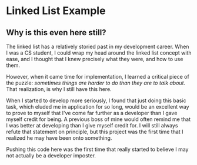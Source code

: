 # Linked List Example

## Why is this even here still?
The linked list has a relatively storied past in my development career. 
When I was a CS student, I could wrap my head around the linked list concept with ease, and I thought that I knew precisely what they were, and how to use them.

However, when it came time for implementation, I learned a critical piece of the puzzle: *sometimes things are harder to do than they are to talk about.* 
That realization, is why I still have this here. 

When I started to develop more seriously, I found that just doing this basic task, which eluded me in application for so long, would be an excellent way to prove to myself that I've come far further as a developer than I gave myself credit for being. 
A previous boss of mine would often remind me that I was better at developing than I give myself credit for. I will still always refute that statement on principle, but this project was the first time that I realized he may have been onto something.

Pushing this code here was the first time that really started to believe I may not actually be a developer imposter.
